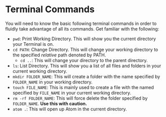 # Terminal Commands

You will need to know the basic following terminal commands in order to fluidly
take advantage of all its commands. Get familiar with the following:

- `pwd`: Print Working Directory. This will show you the current directory your Terminal
is on.
- `cd PATH`: Change Directory. This will change your working directory to the specified
*relative* path denoted by PATH.
  - `cd ..`: This will change your directory to the parent directory.
- `ls`: List Directory. This will show you a list of all files and folders in your
current working directory.
- `mkdir FOLDER_NAME`: This will create a folder with the name specified by `FOLDER_NAME`
in your working directory.
- `touch FILE_NAME`: This is mainly used to create a file with the named specified
by `FILE_NAME` in your current working directory.
- `rm -rf FOLDER_NAME`: This will force delete the folder specified by `FOLDER_NAME`. **Use this with caution.**
- `atom .`: This will open up Atom in the current directory.
